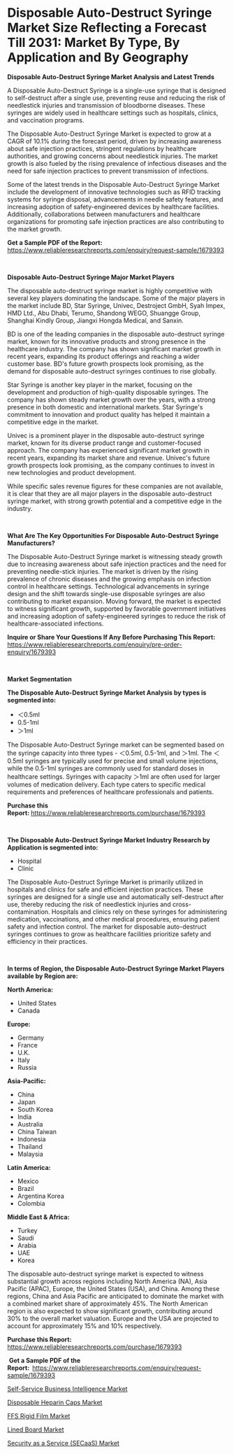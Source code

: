 <p><h1>Disposable Auto-Destruct Syringe Market Size Reflecting a Forecast Till 2031: Market By Type, By Application and By Geography</h1></p><p><strong>Disposable Auto-Destruct Syringe Market Analysis and Latest Trends</strong></p>
<p><p>A Disposable Auto-Destruct Syringe is a single-use syringe that is designed to self-destruct after a single use, preventing reuse and reducing the risk of needlestick injuries and transmission of bloodborne diseases. These syringes are widely used in healthcare settings such as hospitals, clinics, and vaccination programs.</p><p>The Disposable Auto-Destruct Syringe Market is expected to grow at a CAGR of 10.1% during the forecast period, driven by increasing awareness about safe injection practices, stringent regulations by healthcare authorities, and growing concerns about needlestick injuries. The market growth is also fueled by the rising prevalence of infectious diseases and the need for safe injection practices to prevent transmission of infections.</p><p>Some of the latest trends in the Disposable Auto-Destruct Syringe Market include the development of innovative technologies such as RFID tracking systems for syringe disposal, advancements in needle safety features, and increasing adoption of safety-engineered devices by healthcare facilities. Additionally, collaborations between manufacturers and healthcare organizations for promoting safe injection practices are also contributing to the market growth.</p></p>
<p><strong>Get a Sample PDF of the Report:&nbsp;</strong> <a href="https://www.reliableresearchreports.com/enquiry/request-sample/1679393">https://www.reliableresearchreports.com/enquiry/request-sample/1679393</a></p>
<p>&nbsp;</p>
<p><strong>Disposable Auto-Destruct Syringe Major Market Players</strong></p>
<p><p>The disposable auto-destruct syringe market is highly competitive with several key players dominating the landscape. Some of the major players in the market include BD, Star Syringe, Univec, Destroject GmbH, Syah Impex, HMD Ltd., Abu Dhabi, Terumo, Shandong WEGO, Shuangge Group, Shanghai Kindly Group, Jiangxi Hongda Medical, and Sanxin.</p><p>BD is one of the leading companies in the disposable auto-destruct syringe market, known for its innovative products and strong presence in the healthcare industry. The company has shown significant market growth in recent years, expanding its product offerings and reaching a wider customer base. BD's future growth prospects look promising, as the demand for disposable auto-destruct syringes continues to rise globally.</p><p>Star Syringe is another key player in the market, focusing on the development and production of high-quality disposable syringes. The company has shown steady market growth over the years, with a strong presence in both domestic and international markets. Star Syringe's commitment to innovation and product quality has helped it maintain a competitive edge in the market.</p><p>Univec is a prominent player in the disposable auto-destruct syringe market, known for its diverse product range and customer-focused approach. The company has experienced significant market growth in recent years, expanding its market share and revenue. Univec's future growth prospects look promising, as the company continues to invest in new technologies and product development.</p><p>While specific sales revenue figures for these companies are not available, it is clear that they are all major players in the disposable auto-destruct syringe market, with strong growth potential and a competitive edge in the industry.</p></p>
<p>&nbsp;</p>
<p><strong>What Are The Key Opportunities For Disposable Auto-Destruct Syringe Manufacturers?</strong></p>
<p><p>The Disposable Auto-Destruct Syringe market is witnessing steady growth due to increasing awareness about safe injection practices and the need for preventing needle-stick injuries. The market is driven by the rising prevalence of chronic diseases and the growing emphasis on infection control in healthcare settings. Technological advancements in syringe design and the shift towards single-use disposable syringes are also contributing to market expansion. Moving forward, the market is expected to witness significant growth, supported by favorable government initiatives and increasing adoption of safety-engineered syringes to reduce the risk of healthcare-associated infections.</p></p>
<p><strong>Inquire or Share Your Questions If Any Before Purchasing This Report:</strong> <a href="https://www.reliableresearchreports.com/enquiry/pre-order-enquiry/1679393">https://www.reliableresearchreports.com/enquiry/pre-order-enquiry/1679393</a></p>
<p>&nbsp;</p>
<p><strong>Market Segmentation</strong></p>
<p><strong>The Disposable Auto-Destruct Syringe Market Analysis by types is segmented into:</strong></p>
<p><ul><li>＜0.5ml</li><li>0.5-1ml</li><li>＞1ml</li></ul></p>
<p><p>The Disposable Auto-Destruct Syringe market can be segmented based on the syringe capacity into three types - ＜0.5ml, 0.5-1ml, and ＞1ml. The ＜0.5ml syringes are typically used for precise and small volume injections, while the 0.5-1ml syringes are commonly used for standard doses in healthcare settings. Syringes with capacity ＞1ml are often used for larger volumes of medication delivery. Each type caters to specific medical requirements and preferences of healthcare professionals and patients.</p></p>
<p><strong>Purchase this Report:&nbsp;</strong><a href="https://www.reliableresearchreports.com/purchase/1679393">https://www.reliableresearchreports.com/purchase/1679393</a></p>
<p>&nbsp;</p>
<p><strong>The Disposable Auto-Destruct Syringe Market Industry Research by Application is segmented into:</strong></p>
<p><ul><li>Hospital</li><li>Clinic</li></ul></p>
<p><p>The Disposable Auto-Destruct Syringe Market is primarily utilized in hospitals and clinics for safe and efficient injection practices. These syringes are designed for a single use and automatically self-destruct after use, thereby reducing the risk of needlestick injuries and cross-contamination. Hospitals and clinics rely on these syringes for administering medication, vaccinations, and other medical procedures, ensuring patient safety and infection control. The market for disposable auto-destruct syringes continues to grow as healthcare facilities prioritize safety and efficiency in their practices.</p></p>
<p>&nbsp;</p>
<p><strong>In terms of Region, the Disposable Auto-Destruct Syringe Market Players available by Region are:</strong></p>
<p>
    <p> <strong> North America: </strong>
        <ul>
            <li>United States</li>
            <li>Canada</li>
        </ul>
        </p> 
    <p> <strong> Europe: </strong>
        <ul>
            <li>Germany</li>
            <li>France</li>
            <li>U.K.</li>
            <li>Italy</li>
            <li>Russia</li>
        </ul>
        </p> 
    <p> <strong> Asia-Pacific: </strong>
        <ul>
            <li>China</li>
            <li>Japan</li>
            <li>South Korea</li>
            <li>India</li>
            <li>Australia</li>
            <li>China Taiwan</li>
            <li>Indonesia</li>
            <li>Thailand</li>
            <li>Malaysia</li>
        </ul>
        </p> 
    <p> <strong> Latin America: </strong>
        <ul>
            <li>Mexico</li>
            <li>Brazil</li>
            <li>Argentina Korea</li>
            <li>Colombia</li>
        </ul>
        </p> 
    <p> <strong> Middle East & Africa: </strong>
        <ul>
            <li>Turkey</li>
            <li>Saudi</li>
            <li>Arabia</li>
            <li>UAE</li>
            <li>Korea</li>
        </ul>
    </p>
    </p>
<p><p>The disposable auto-destruct syringe market is expected to witness substantial growth across regions including North America (NA), Asia Pacific (APAC), Europe, the United States (USA), and China. Among these regions, China and Asia Pacific are anticipated to dominate the market with a combined market share of approximately 45%. The North American region is also expected to show significant growth, contributing around 30% to the overall market valuation. Europe and the USA are projected to account for approximately 15% and 10% respectively.</p></p>
<p><strong>Purchase this Report: </strong><a href="https://www.reliableresearchreports.com/purchase/1679393">https://www.reliableresearchreports.com/purchase/1679393</a></p>
<p>&nbsp;<strong>Get a Sample PDF of the Report:&nbsp;&nbsp;</strong><a href="https://www.reliableresearchreports.com/enquiry/request-sample/1679393">https://www.reliableresearchreports.com/enquiry/request-sample/1679393</a></p>
<p><strong></strong></p>
<p><p><a href="https://medium.com/@pierstaylor668/self-service-business-intelligence-market-trends-forecast-and-competitive-analysis-to-2031-0ef8aa0cd40c">Self-Service Business Intelligence Market</a></p><p><a href="https://github.com/lababdou/Market-Research-Report-List-2/blob/main/disposable-heparin-caps-market.md">Disposable Heparin Caps Market</a></p><p><a href="https://issuu.com/reportprime-2/docs/ffs-rigid-film-market-size-2030.pptx">FFS Rigid Film Market</a></p><p><a href="https://issuu.com/reportprime-2/docs/lined-board-market-size-2030.pptx">Lined Board Market</a></p><p><a href="https://medium.com/@pierstaylor668/security-as-a-service-secaas-market-the-key-to-successful-business-strategy-forecast-till-2031-2e0d95aa03e4">Security as a Service (SECaaS) Market</a></p></p>